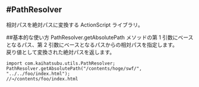 #PathResolver
---
相対パスを絶対パスに変換する ActionScript ライブラリ。

##基本的な使い方
PathResolver.getAbsolutePath メソッドの第 1 引数にベースとなるパス、第 2 引数にベースとなるパスからの相対パスを指定します。  
戻り値として変換された絶対パスを返します。  

    import com.kaihatsubu.utils.PathResolver;
    PathResolver.getAbsolutePath("/contents/hoge/swf/", "../../foo/index.html");
    //→/contents/foo/index.html
